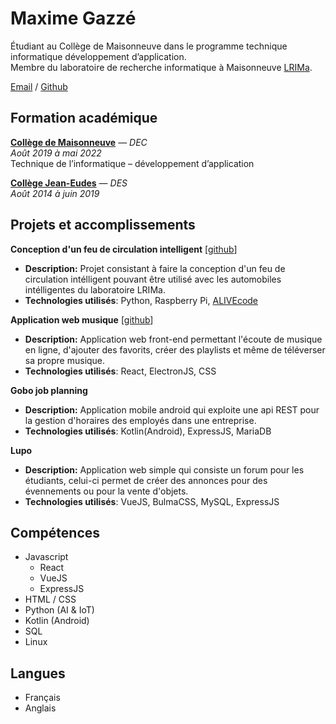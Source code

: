 # Maxime Gazzé

Étudiant au Collège de Maisonneuve dans le programme technique informatique développement d’application. <br>
Membre du laboratoire de recherche informatique à Maisonneuve [LRIMa](https://lrima.cmaisonneuve.qc.ca/).

[Email](mailto:maxime.gazze@videotron.ca) / [Github](https://github.com/MaximeGazze)

## Formation académique

**[Collège de Maisonneuve](https://www.cmaisonneuve.qc.ca)** — _DEC_ <br>
_Août 2019 à mai 2022_ <br>
Technique de l’informatique – développement d’application

**[Collège Jean-Eudes](http://www.jeaneudes.qc.ca)** — _DES_ <br>
_Août 2014 à juin 2019_

## Projets et accomplissements

**Conception d'un feu de circulation intelligent**
\[[github](https://github.com/MaximeGazze/feu-intel)\] <br>
 - **Description:** Projet consistant à faire la conception d'un feu de circulation intélligent pouvant être utilisé avec les automobiles intélligentes du laboratoire LRIMa. <br>
 - **Technologies utilisés**: Python, Raspberry Pi, [ALIVEcode](https://alivecode.ca/)

**Application web musique**
\[[github](https://github.com/Gaspard-Savoureux/BruhMusicTM)\] <br>
 - **Description:** Application web front-end permettant l'écoute de musique en ligne, d'ajouter des favorits, créer des playlists et même de téléverser sa propre musique.
 - **Technologies utilisés**: React, ElectronJS, CSS 

**Gobo job planning**
 - **Description:** Application mobile android qui exploite une api REST pour la gestion d'horaires des employés dans une entreprise.
 - **Technologies utilisés**: Kotlin(Android), ExpressJS, MariaDB

**Lupo**
 - **Description:** Application web simple qui consiste un forum pour les étudiants, celui-ci permet de créer des annonces pour des évennements ou pour la vente d'objets. 
 - **Technologies utilisés**: VueJS, BulmaCSS, MySQL, ExpressJS

## Compétences

 - Javascript
   - React
   - VueJS
   - ExpressJS
 - HTML / CSS
 - Python (AI & IoT)
 - Kotlin (Android)
 - SQL
 - Linux

## Langues

 - Français
 - Anglais

